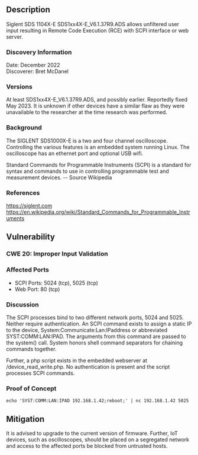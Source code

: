 ## Description
Siglent SDS 1104X-E SDS1xx4X-E_V6.1.37R9.ADS allows unfiltered user input resulting in Remote Code Execution (RCE) with SCPI interface or web server.

### Discovery Information
Date: December 2022  
Discoverer: Bret McDanel

### Versions
At least SDS1xx4X-E_V6.1.37R9.ADS, and possibly earlier.  Reportedly fixed May 2023.  It is unknown if other devices have a similar flaw as they were unavailable to the researcher at the time research was performed.

### Background
The SIGLENT SDS1000X-E is a two and four channel oscilloscope.  Controlling the various features is an embedded system running Linux.  The oscilloscope has an ethernet port and optional USB wifi.  

Standard Commands for Programmable Instruments (SCPI) is a standard for syntax and commands to use in controlling programmable test and measurement devices. -- Source Wikipedia

### References
https://siglent.com  
https://en.wikipedia.org/wiki/Standard_Commands_for_Programmable_Instruments

## Vulnerability

### CWE 20: Improper Input Validation

### Affected Ports
* SCPI Ports: 5024 (tcp), 5025 (tcp)
* Web Port: 80 (tcp)

### Discussion
The SCPI processes bind to two different network ports, 5024 and 5025.  Neither require authentication.  An SCPI command exists to assign a static IP to the device, System:Communicate:Lan:IPaddress or abbreviated SYST:COMM:LAN:IPAD.  The arguments from this command are passed to the system() call.  System honors shell command separators for chaining commands together. 

Further, a php script exists in the embedded webserver at /device_read_write.php.  No authentication is present and the script processes SCPI commands.

### Proof of Concept
```
echo 'SYST:COMM:LAN:IPAD 192.168.1.42;reboot;' | nc 192.168.1.42 5025
```

## Mitigation
It is advised to upgrade to the current version of firmware.  Further, IoT devices, such as oscilloscopes, should be placed on a segregated network and access to the affected ports be blocked from untrusted hosts.
